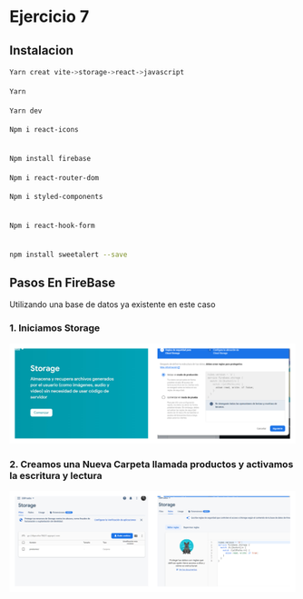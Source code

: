 # Ejercicio 7

## Instalacion

```bash
Yarn creat vite->storage->react->javascript

Yarn

Yarn dev

Npm i react-icons


Npm install firebase

Npm i react-router-dom

Npm i styled-components


Npm i react-hook-form


npm install sweetalert --save
```

## Pasos En FireBase

Utilizando una base de datos ya existente en este caso
### 1. Iniciamos Storage
<img src="https://raw.githubusercontent.com/SamuelMer18/Programacion-4/main/assets1/proyecreate7.png" ></img>
### 2. Creamos una Nueva Carpeta llamada productos y activamos la escritura y lectura
<img src="https://raw.githubusercontent.com/SamuelMer18/Programacion-4/main/assets1/proyecreate8.png" ></img>


